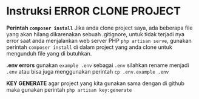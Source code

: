 # Instruksi ERROR CLONE PROJECT 

**Perintah `composer install`**
Jika anda clone project saya, ada beberapa file yang akan hilang dikarenakan sebuah .gitignore, untuk tidak terjadi nya error saat anda menjalankan web server PHP `php artisan serve`, gunakan perintah `composer install` di dalam project yang anda clone untuk mengunduh file yang di butuhkan.

**.env errors**
gunakan `example .env` sebagai `.env` silahkan rename menjadi `.env` atau bisa juga menggunakan perintah `cp .env.example .env`

**KEY GENERATE**
agar project yang kita gunakan sama dengan di github maka gunakan perintah `php artisan key:generate`
